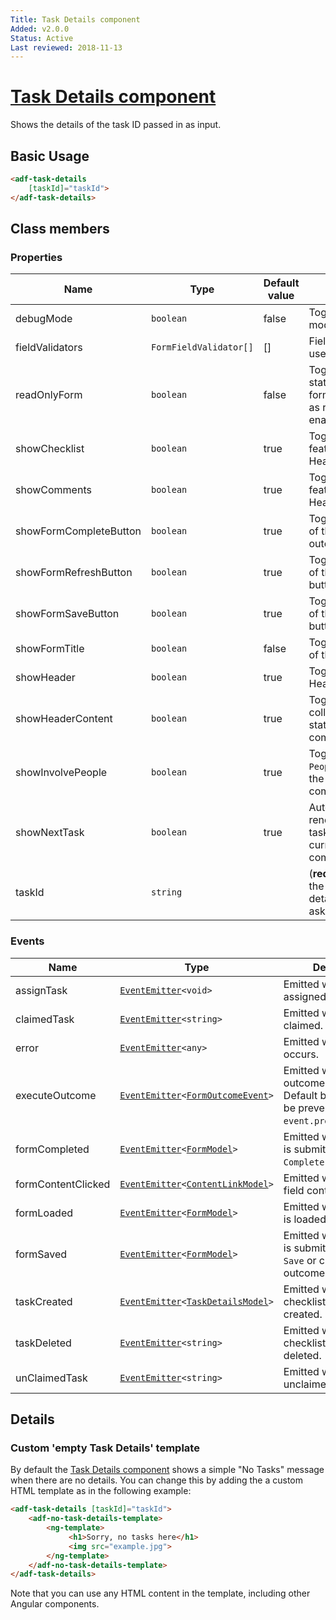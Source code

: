 ```yaml
---
Title: Task Details component
Added: v2.0.0
Status: Active
Last reviewed: 2018-11-13
---
```


# [Task Details component](../../lib/process-services/task-list/components/task-details.component.ts "Defined in task-details.component.ts")

Shows the details of the task ID passed in as input.

## Basic Usage

```html
<adf-task-details 
    [taskId]="taskId">
</adf-task-details>
```

## Class members

### Properties

| Name | Type | Default value | Description |
| ---- | ---- | ------------- | ----------- |
| debugMode | `boolean` | false | Toggles debug mode. |
| fieldValidators | `FormFieldValidator[]` | \[] | Field validators for use with the form. |
| readOnlyForm | `boolean` | false | Toggles read-only state of the form. All form widgets render as read-only if enabled. |
| showChecklist | `boolean` | true | Toggles `Checklist` feature for the Header component. |
| showComments | `boolean` | true | Toggles `Comments` feature for the Header component. |
| showFormCompleteButton | `boolean` | true | Toggles rendering of the `Complete` outcome button. |
| showFormRefreshButton | `boolean` | true | Toggles rendering of the `Refresh` button. |
| showFormSaveButton | `boolean` | true | Toggles rendering of the `Save` outcome button. |
| showFormTitle | `boolean` | false | Toggles rendering of the form title. |
| showHeader | `boolean` | true | Toggles task details Header component. |
| showHeaderContent | `boolean` | true | Toggles collapsed/expanded state of the Header component. |
| showInvolvePeople | `boolean` | true | Toggles `Involve People` feature for the Header component. |
| showNextTask | `boolean` | true | Automatically renders the next task when the current one is completed. |
| taskId | `string` |  | (**required**) The id of the task whose details we are asking for. |

### Events

| Name | Type | Description |
| ---- | ---- | ----------- |
| assignTask | [`EventEmitter`](https://angular.io/api/core/EventEmitter)`<void>` | Emitted when a task is assigned. |
| claimedTask | [`EventEmitter`](https://angular.io/api/core/EventEmitter)`<string>` | Emitted when a task is claimed. |
| error | [`EventEmitter`](https://angular.io/api/core/EventEmitter)`<any>` | Emitted when an error occurs. |
| executeOutcome | [`EventEmitter`](https://angular.io/api/core/EventEmitter)`<`[`FormOutcomeEvent`](../../lib/core/form/components/widgets/core/form-outcome-event.model.ts)`>` | Emitted when any outcome is executed. Default behaviour can be prevented via `event.preventDefault()`. |
| formCompleted | [`EventEmitter`](https://angular.io/api/core/EventEmitter)`<`[`FormModel`](../../lib/core/form/components/widgets/core/form.model.ts)`>` | Emitted when the form is submitted with the `Complete` outcome. |
| formContentClicked | [`EventEmitter`](https://angular.io/api/core/EventEmitter)`<`[`ContentLinkModel`](../../lib/core/form/components/widgets/core/content-link.model.ts)`>` | Emitted when the form field content is clicked. |
| formLoaded | [`EventEmitter`](https://angular.io/api/core/EventEmitter)`<`[`FormModel`](../../lib/core/form/components/widgets/core/form.model.ts)`>` | Emitted when the form is loaded or reloaded. |
| formSaved | [`EventEmitter`](https://angular.io/api/core/EventEmitter)`<`[`FormModel`](../../lib/core/form/components/widgets/core/form.model.ts)`>` | Emitted when the form is submitted with the `Save` or custom outcomes. |
| taskCreated | [`EventEmitter`](https://angular.io/api/core/EventEmitter)`<`[`TaskDetailsModel`](../../lib/process-services/task-list/models/task-details.model.ts)`>` | Emitted when a checklist task is created. |
| taskDeleted | [`EventEmitter`](https://angular.io/api/core/EventEmitter)`<string>` | Emitted when a checklist task is deleted. |
| unClaimedTask | [`EventEmitter`](https://angular.io/api/core/EventEmitter)`<string>` | Emitted when a task is unclaimed. |

## Details

### Custom 'empty Task Details' template

By default the [Task Details component](../process-services/task-details.component.md) shows a simple "No Tasks"  message when there are
no details. You can change this by adding the a custom HTML template as in the following
example:

```html
<adf-task-details [taskId]="taskId">
    <adf-no-task-details-template>
        <ng-template>
             <h1>Sorry, no tasks here</h1>
             <img src="example.jpg">
        </ng-template>
    </adf-no-task-details-template>
</adf-task-details>    
```

Note that you can use any HTML content in the template, including other Angular components.
